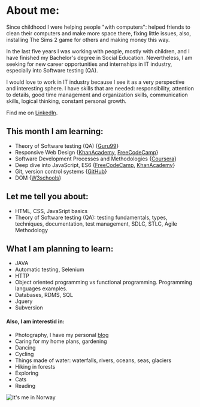 # **About me:**
Since childhood I were helping people "with computers": helped friends to clean their computers and make more space there, fixing little issues, also, installing The Sims 2 game for others and making money this way.

In the last five years I was working with people, mostly with children, and I have finished my Bachelor's degree in Social Education. Nevertheless, I am seeking for new career opportunities and internships in IT industry, especially into Software testing (QA). 

I would love to work in IT industry because I see it as a very perspective and interesting sphere. I have skills that are needed: responsibility, attention to details, good time management and organization skills, communication skills, logical thinking, constant personal growth.

Find me on [LinkedIn](https://www.linkedin.com/in/vikontrimaite/).

## **This month I am learning:**
* Theory of Software testing (QA) {[Guru99](https://www.guru99.com/software-testing.html)}
* Responsive Web Design {[KhanAcademy](https://www.khanacademy.org/computing/computer-programming/html-css), [FreeCodeCamp](https://www.freecodecamp.org/learn/)}
* Software Development Processes and Methodologies {[Coursera](https://www.coursera.org/learn/software-processes/)}
* Deep dive into JavaScript, ES6 {[FreeCodeCamp](https://www.freecodecamp.org/learn/), [KhanAcademy](https://www.khanacademy.org/computing/computer-programming/programming)}
* Git, version control systems {[GitHub](https://github.com/)}
* DOM {[W3schools](https://www.w3schools.com/js/js_htmldom.asp)}

## **Let me tell you about:**
* HTML, CSS, JavaSript basics
* Theory of Software testing (QA): testing fundamentals, types, techniques, documentation, test management, SDLC, STLC, Agile Methodology

## **What I am planning to learn:**
* JAVA
* Automatic testing, Selenium
* HTTP
* Object oriented programming vs functional programming. Programming languages examples. 
* Databases, RDMS, SQL 
* Jquery
* Subversion

#### **Also, I am interestid in:**
* Photography, I have my personal [blog](https://pasivaiksciojimai.lt/)
* Caring for my home plans, gardening
* Dancing 
* Cycling
* Things made of water: waterfalls, rivers, oceans, seas, glaciers
* Hiking in forests
* Exploring
* Cats
* Reading

![It's me in Norway](https://imgur.com/p5hFTRk)
